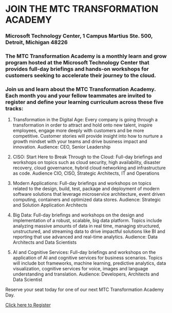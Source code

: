 # JOIN THE MTC TRANSFORMATION ACADEMY
### Microsoft Technology Center, 1 Campus Martius Ste. 500, Detroit, Michigan 48226

### The MTC Transformation Academy is a monthly learn and grow program hosted at the Microsoft Technology Center that provides full-day briefings and hands-on workshops for customers seeking to accelerate their journey to the cloud.

### Join us and learn about the MTC Transformation Academy. Each month you and your fellow teammates are invited to register and define your learning curriculum across these five tracks:
 
1) Transformation in the Digital Age: Every company is going through a transformation in order to attract and hold onto new talent, inspire employees, engage more deeply with customers and be more competitive. Customer stories will provide insight into how to nurture a growth mindset with your teams and drive business impact and innovation. Audience: CEO, Senior Leadership
 
2) CISO: Start Here to Break Through to the Cloud: Full-day briefings and workshops on topics such as cloud security, high availability, disaster recovery, cloud governance, hybrid cloud networking and infrastructure as code. Audience CIO, CISO, Strategic Architects, IT and Operations
 
3) Modern Applications: Full-day briefings and workshops on topics related to the design, build, test, package and deployment of modern software solutions that leverage microservice architecture, event driven computing, containers and optimized data stores. Audience: Strategic and Solution Application Architects
 
4) Big Data: Full-day briefings and workshops on the design and implementation of a robust, scalable, big data platform. Topics include analyzing massive amounts of data in real time, managing structured, unstructured, and streaming data to drive impactful solutions like BI and reporting that use advanced and real-time analytics. Audience: Data Architects and Data Scientists
 
5) AI and Cognitive Services: Full-day briefings and workshops on the application of AI and cognitive services for business scenarios. Topics will include bot frameworks, machine learning, predictive analytics, data visualization, cognitive services for voice, images and language understanding and translation. Audience: Developers, Architects and Data Scientist
 
Reserve your seat today for one of our next MTC Transformation Academy Day.

[Click here to Register](https://www.linkedin.com/in/randy-pagels/)
